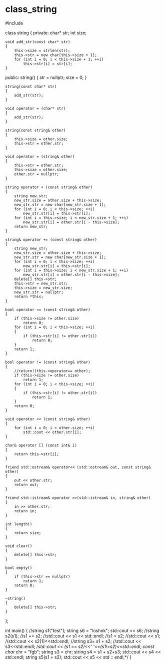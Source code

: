 # class_string
#include <iostream>

class string
{
private:
	char* str;
	int size;

	void add_str(const char* str)
	{
		this->size = strlen(str);
		this->str = new char[this->size + 1];
		for (int i = 0; i < this->size + 1; ++i)
			this->str[i] = str[i];
	}
  
public:
	string()
	{
		str = nullptr;
		size = 0;
	}

	string(const char* str)
	{
		add_str(str);
	}

	void operator = (char* str)
	{
		add_str(str);
	}

	string(const string& other)
	{
		this->size = other.size;
		this->str = other.str;
	}

 	void operator = (string& other)
	{
		this->str = other.str;
		this->size = other.size;
		other.str = nullptr;
	}

	string operator + (const string& other)
	{
		string new_str;
		new_str.size = other.size + this->size;
		new_str.str = new char[new_str.size + 1];
		for (int i = 0; i < this->size; ++i)
			new_str.str[i] = this->str[i];
		for (int i = this->size; i < new_str.size + 1; ++i)
			new_str.str[i] = other.str[i - this->size];
		return new_str;
	}

	string& operator += (const string& other)
	{
		string new_str;
		new_str.size = other.size + this->size;
		new_str.str = new char[new_str.size + 1];
		for (int i = 0; i < this->size; ++i)
			new_str.str[i] = this->str[i];
		for (int i = this->size; i < new_str.size + 1; ++i)
			new_str.str[i] = other.str[i - this->size];
		delete[] this->str;
		this->str = new_str.str;
		this->size = new_str.size;
		new_str.str = nullptr;
		return *this;
	}

	bool operator == (const string& other)
	{
		if (this->size != other.size)
			return 0;
		for (int i = 0; i < this->size; ++i)
		{
			if (this->str[i] != other.str[i])
				return 0;
		}
		return 1;
	}

	bool operator != (const string& other)
	{
		//return!(this->operator== other);
		if (this->size != other.size)
			return 1;
		for (int i = 0; i < this->size; ++i)
		{
			if (this->str[i] != other.str[i])
				return 1;
		}
		return 0;
	}

	void operator << (const string& other)
	{
		for (int i = 0; i < other.size; ++i)
			std::cout << other.str[i];
	}

	char& operator [] (const int& i)
	{
		return this->str[i];
	}

	friend std::ostream& operator<< (std::ostream& out, const string& other)
	{
		out << other.str;
		return out;
	}

	friend std::istream& operator >>(std::istream& in, string& other)
	{
		in >> other.str;
		return in;
	}

	int length()
	{
		return size;
	}

	void clear()
	{
		delete[] this->str;
	}

	bool empty()
	{
		if (this->str == nullptr)
			return 1;
		return 0;
	}

	~string()
	{
		delete[] this->str;
	}
};



int main()
{
	//string s1("test");
	string s6 = "loshok";
	std::cout << s6;
	//string s2(s1);
	//s1 += s2;
	//std::cout << s1 << std::endl;
	//s1 = s2;
	//std::cout << s1;
	//std::cout << s2[1]<<std::endl;
	//string s3= s1 + s2;
	//std::cout << s3<<std::endl;
	/*std::cout << (s1 == s2)<<' '<<(s1!=s2)<<std::endl;
	const char* chr = "fgb";
	string s3 = chr;
	string s4 = s1 + s2+s3;
	std::cout << s4 << std::endl;
	string s5(s1 + s2);
	std::cout << s5 << std :: endl;*/
}

